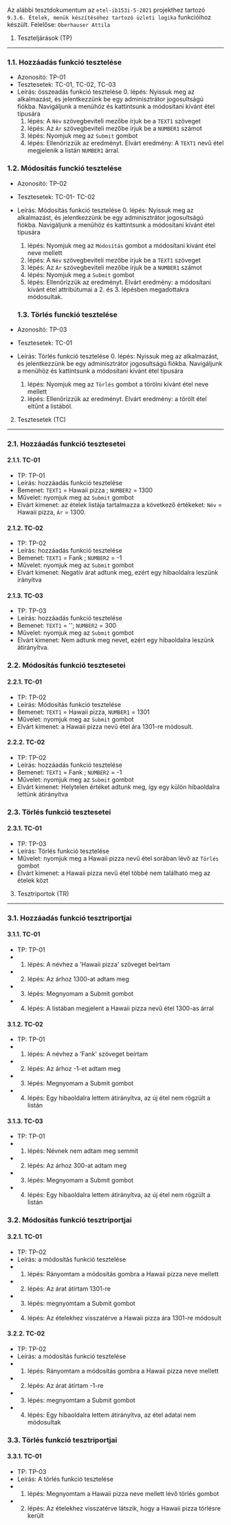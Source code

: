 Az alábbi tesztdokumentum az `etel-ib153i-5-2021` projekthez tartozó
`9.3.6. Ételek, menük készítéséhez tartozó üzleti logika` funkcióihoz
készült. Felelőse: `Oberhauser Attila`

1. Teszteljárások (TP)
----------------------

### 1.1. Hozzáadás funkció tesztelése

-   Azonosító: TP-01
-   Tesztesetek: TC-01, TC-02, TC-03
-   Leírás: összeadás funkció tesztelése
    0.  lépés: Nyissuk meg az alkalmazást, és jelentkezzünk be egy
        adminisztrátor jogosultságú fiókba. Navigáljunk a menühöz és
        kattintsunk a módosítani kívánt étel típusára
    1.  lépés: A `Név` szövegbeviteli mezőbe írjuk be a `TEXT1` szöveget
    2.  lépés: Az `Ár` szövegbeviteli mezőbe írjuk be a `NUMBER1` számot
    3.  lépés: Nyomjuk meg az `Submit` gombot
    4.  lépés: Ellenőrizzük az eredményt. Elvárt eredmény: A `TEXT1`
        nevű étel megjelenik a listán `NUMBER1` árral.

### 1.2. Módosítás funckió tesztelése

-   Azonosító: TP-02
-   Tesztesetek: TC-01- TC-02
-   Leírás: Módosítás funkció tesztelése
    0.  lépés: Nyissuk meg az alkalmazást, és jelentkezzünk be egy
        adminisztrátor jogosultságú fiókba. Navigáljunk a menühöz és
        kattintsunk a módosítani kívánt étel típusára
    1.  lépés: Nyomjuk meg az `Módosítás` gombot a módosítani kívánt
        étel neve mellett
    2.  lépés: A `Név` szövegbeviteli mezőbe írjuk be a `TEXT1` szöveget
    3.  lépés: Az `Ár` szövegbeviteli mezőbe írjuk be a `NUMBER1` számot
    4.  lépés: Nyomjuk meg a `Submit` gombot
    5.  lépés: Ellenőrizzük az eredményt. Elvárt eredmény: a módosítani
        kívánt étel attribútumai a 2. és 3. lépésben megadottakra
        módosultak.

    ### 1.3. Törlés funckió tesztelése

-   Azonosító: TP-03
-   Tesztesetek: TC-01
-   Leírás: Törlés funkció tesztelése
    0.  lépés: Nyissuk meg az alkalmazást, és jelentkezzünk be egy
        adminisztrátor jogosultságú fiókba. Navigáljunk a menühöz és
        kattintsunk a módosítani kívánt étel típusára
    1.  lépés: Nyomjuk meg az `Törlés` gombot a törölni kívánt étel neve
        mellett
    2.  lépés: Ellenőrizzük az eredményt. Elvárt eredmény: a törölt étel
        eltűnt a listából.

2. Tesztesetek (TC)
-------------------

### 2.1. Hozzáadás funkció tesztesetei

#### 2.1.1. TC-01

-   TP: TP-01
-   Leírás: hozzáadás funkció tesztelése
-   Bemenet: `TEXT1` = Hawaii pizza ; `NUMBER2` = 1300
-   Művelet: nyomjuk meg az `Submit` gombot
-   Elvárt kimenet: az ételek listája tartalmazza a következő értékeket:
    `Név` = Hawaii pizza, `Ár` = 1300.
    
#### 2.1.2. TC-02

-   TP: TP-02
-   Leírás: hozzáadás funkció tesztelése
-   Bemenet: `TEXT1` = Fank ; `NUMBER2` = -1
-   Művelet: nyomjuk meg az `Submit` gombot
-   Elvárt kimenet:
    Negatív árat adtunk meg, ezért egy hibaoldalra leszünk irányítva
    
#### 2.1.3. TC-03

-   TP: TP-03
-   Leírás: hozzáadás funkció tesztelése
-   Bemenet: `TEXT1` = ''; `NUMBER2` = 300
-   Művelet: nyomjuk meg az `Submit` gombot
-   Elvárt kimenet: Nem adtunk meg nevet, ezért egy hibaoldalra leszünk átirányítva.
    

### 2.2. Módosítás funkció tesztesetei

#### 2.2.1. TC-01

-   TP: TP-02
-   Leírás: Módosítás funkció tesztelése
-   Bemenet: `TEXT1` = Hawaii pizza, `NUMBER1` = 1301
-   Művelet: nyomjuk meg az `Submit` gombot
-   Elvárt kimenet: a Hawaii pizza nevű étel ára 1301-re módosult.

#### 2.2.2. TC-02

-   TP: TP-02
-   Leírás: hozzáadás funkció tesztelése
-   Bemenet: `TEXT1` = Fank ; `NUMBER2` = -1
-   Művelet: nyomjuk meg az `Submit` gombot
-   Elvárt kimenet: Helytelen értéket adtunk meg, így egy külön hibaoldalra lettünk átirányítva
    

### 2.3. Törlés funkció tesztesetei

#### 2.3.1. TC-01

-   TP: TP-03
-   Leírás: Törlés funkció tesztelése
-   Művelet: nyomjuk meg a Hawaii pizza nevű étel sorában lévő az
    `Törlés` gombot
-   Elvárt kimenet: a Hawaii pizza nevű étel többé nem található meg az
    ételek közt

3. Tesztriportok (TR)
-------------------

### 3.1. Hozzáadás funkció tesztriportjai

#### 3.1.1. TC-01

-   TP: TP-01
-   1. lépés: A névhez a 'Hawaii pizza' szöveget beírtam
-   2. lépés: Az árhoz 1300-at adtam meg
-   3. lépés: Megnyomam a Submit gombot
-   4. lépés: A listában megjelent a Hawaii pizza nevű étel 1300-as árral

#### 3.1.2. TC-02

-   TP: TP-01
-   1. lépés: A névhez a 'Fank' szöveget beírtam
-   2. lépés: Az árhoz -1-et adtam meg
-   3. lépés: Megnyomam a Submit gombot
-   4. lépés: Egy hibaoldalra lettem átirányítva, az új étel nem rögzült a listán

#### 3.1.3. TC-03
-   TP: TP-01
-   1. lépés: Névnek nem adtam meg semmit
-   2. lépés: Az árhoz 300-at adtam meg
-   3. lépés: Megnyomam a Submit gombot
-   4. lépés: Egy hibaoldalra lettem átirányítva, az új étel nem rögzült a listán

### 3.2. Módosítás funkció tesztriportjai

#### 3.2.1. TC-01

-   TP: TP-02
-   Leírás: a módosítás funkció tesztelése
-   1. lépés: Rányomtam a módosítás gombra a Hawaii pizza neve mellett
-   2. lépés: Az árat átírtam 1301-re
-   3. lépés: megnyomtam a Submit gombot
-   4. lépés: Az ételekhez visszatérve a Hawaii pizza ára 1301-re módosult	

#### 3.2.2. TC-02

-   TP: TP-02
-   Leírás: a módosítás funkció tesztelése
-   1. lépés: Rányomtam a módosítás gombra a Hawaii pizza neve mellett
-   2. lépés: Az árat átírtam -1-re
-   3. lépés: megnyomtam a Submit gombot
-   4. lépés: Egy hibaoldalra lettem átirányítva, az étel adatai nem módosultak


### 3.3. Törlés funkció tesztriportjai

#### 3.3.1. TC-01

-   TP: TP-03
-   Leírás: A törlés funkció tesztelése
-   1. lépés: Megnyomtam a Hawaii pizza neve mellett lévő törlés gombot
-   2. lépés: Az ételekhez visszatérve látszik, hogy a Hawaii pizza törlésre került


